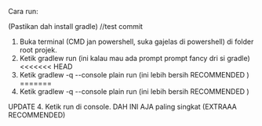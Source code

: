 Cara run:

(Pastikan dah install gradle)
//test commit

1. Buka terminal (CMD jan powershell, suka gajelas di powershell) di folder root projek.
2. Ketik gradlew run (ini kalau mau ada prompt prompt fancy dri si gradle)
<<<<<<< HEAD
3. Ketik gradlew -q --console plain run (ini lebih bersih RECOMMENDED )
=======
3. Ketik gradlew -q --console plain run (ini lebih bersih RECOMMENDED )

UPDATE
4. Ketik run di console. DAH INI AJA paling singkat (EXTRAAA RECOMMENDED)

